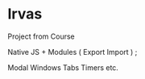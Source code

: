 # Irvas
Project from Course


Native JS + Modules ( Export Import ) ;


Modal Windows
Tabs
Timers
etc.
